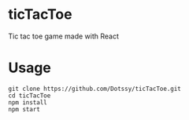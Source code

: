 # ticTacToe
Tic tac toe game made with React

# Usage
```
git clone https://github.com/Dotssy/ticTacToe.git
cd ticTacToe
npm install
npm start
```
